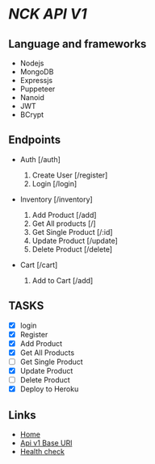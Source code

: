 #  ***NCK API V1***
## Language and frameworks
- Nodejs 
- MongoDB
- Expressjs
- Puppeteer
- Nanoid
- JWT
- BCrypt
## Endpoints
- Auth [/auth]
  1. Create User [/register]
  2. Login [/login]
    
- Inventory [/inventory]
  1. Add Product [/add]
  2. Get All products [/]
  3. Get Single Product [/:id]
  4. Update Product [/update]
  5. Delete Product [/delete]
    
- Cart [/cart]
  1. Add to Cart [/add]

## TASKS
- [x] login
- [x] Register
- [x] Add Product
- [x] Get All Products
- [ ] Get Single Product
- [x] Update Product
- [ ] Delete Product
- [x] Deploy to Heroku

## Links
- [Home](https://nck-test.herokuapp.com)
- [Api v1 Base URl](https://nck-test.herokuapp.com/api/v1)
- [Health check](https://nck-test.herokuapp.com/healthcheck)